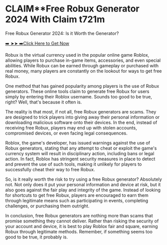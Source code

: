 # CLAIM**Free Robux Generator 2024 With Claim t721m 
Free Robux Generator 2024: Is it Worth the Generator?

[➡️ ➤➤ ➡️Click Here to Get Now](https://t.co/8aqIb89W3S)

Robux is the virtual currency used in the popular online game Roblox, allowing players to purchase in-game items, accessories, and even special abilities. While Robux can be earned through gameplay or purchased with real money, many players are constantly on the lookout for ways to get free Robux.

One method that has gained popularity among players is the use of Robux generators. These online tools claim to generate free Robux for users simply by entering their Roblox username. Sounds too good to be true, right? Well, that's because it often is.

The reality is that most, if not all, free Robux generators are scams. They are designed to trick players into giving away their personal information or downloading malicious software onto their devices. In the end, instead of receiving free Robux, players may end up with stolen accounts, compromised devices, or even facing legal consequences.

Roblox, the game's developer, has issued warnings against the use of Robux generators, stating that any attempt to cheat or exploit the game's currency system will result in disciplinary action, including bans or legal action. In fact, Roblox has stringent security measures in place to detect and prevent the use of such tools, making it unlikely for players to successfully cheat their way to free Robux.

So, is it really worth the risk to try using a free Robux generator? Absolutely not. Not only does it put your personal information and device at risk, but it also goes against the fair play and integrity of the game. Instead of looking for shortcuts to get free Robux, players are encouraged to earn them through legitimate means such as participating in events, completing challenges, or purchasing them outright.

In conclusion, free Robux generators are nothing more than scams that promise something they cannot deliver. Rather than risking the security of your account and device, it is best to play Roblox fair and square, earning Robux through legitimate methods. Remember, if something seems too good to be true, it probably is.
